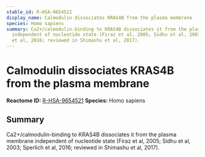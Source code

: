 ```yaml
---
stable_id: R-HSA-9654521
display_name: Calmodulin dissociates KRAS4B from the plasma membrane
species: Homo sapiens
summary: Ca2+/calmodulin-binding to KRAS4B dissociates it from the plasma membrane
  independent of nucleotide state (Firaz et al, 2005; Sidhu et al, 2003; Sperlich
  et al, 2016; reviewed in Shimashu et al, 2017).
---
```


# Calmodulin dissociates KRAS4B from the plasma membrane
**Reactome ID:** [R-HSA-9654521](https://reactome.org/content/detail/R-HSA-9654521)
**Species:** Homo sapiens

## Summary

Ca2+/calmodulin-binding to KRAS4B dissociates it from the plasma membrane independent of nucleotide state (Firaz et al, 2005; Sidhu et al, 2003; Sperlich et al, 2016; reviewed in Shimashu et al, 2017).
